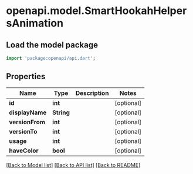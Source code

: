 # openapi.model.SmartHookahHelpersAnimation

## Load the model package
```dart
import 'package:openapi/api.dart';
```

## Properties
Name | Type | Description | Notes
------------ | ------------- | ------------- | -------------
**id** | **int** |  | [optional] 
**displayName** | **String** |  | [optional] 
**versionFrom** | **int** |  | [optional] 
**versionTo** | **int** |  | [optional] 
**usage** | **int** |  | [optional] 
**haveColor** | **bool** |  | [optional] 

[[Back to Model list]](../README.md#documentation-for-models) [[Back to API list]](../README.md#documentation-for-api-endpoints) [[Back to README]](../README.md)


